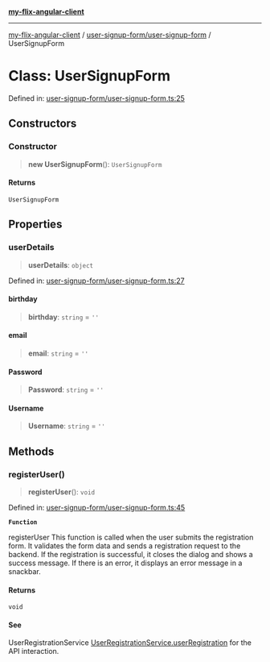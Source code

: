 [**my-flix-angular-client**](../../../README.md)

***

[my-flix-angular-client](../../../modules.md) / [user-signup-form/user-signup-form](../README.md) / UserSignupForm

# Class: UserSignupForm

Defined in: [user-signup-form/user-signup-form.ts:25](https://github.com/srpmfp/myFlix-Angular-client/blob/3b98426b0b09b021ab5e603ef7ab490cf6b10ea4/src/app/user-signup-form/user-signup-form.ts#L25)

## Constructors

### Constructor

> **new UserSignupForm**(): `UserSignupForm`

#### Returns

`UserSignupForm`

## Properties

### userDetails

> **userDetails**: `object`

Defined in: [user-signup-form/user-signup-form.ts:27](https://github.com/srpmfp/myFlix-Angular-client/blob/3b98426b0b09b021ab5e603ef7ab490cf6b10ea4/src/app/user-signup-form/user-signup-form.ts#L27)

#### birthday

> **birthday**: `string` = `''`

#### email

> **email**: `string` = `''`

#### Password

> **Password**: `string` = `''`

#### Username

> **Username**: `string` = `''`

## Methods

### registerUser()

> **registerUser**(): `void`

Defined in: [user-signup-form/user-signup-form.ts:45](https://github.com/srpmfp/myFlix-Angular-client/blob/3b98426b0b09b021ab5e603ef7ab490cf6b10ea4/src/app/user-signup-form/user-signup-form.ts#L45)

**`Function`**

registerUser
 This function is called when the user submits the registration form.
 It validates the form data and sends a registration request to the backend.
If the registration is successful, it closes the dialog and shows a success message.
If there is an error, it displays an error message in a snackbar.

#### Returns

`void`

#### See

UserRegistrationService [UserRegistrationService.userRegistration](../../../fetch-api-data/classes/UserRegistrationService.md#userregistration) for the API interaction.
